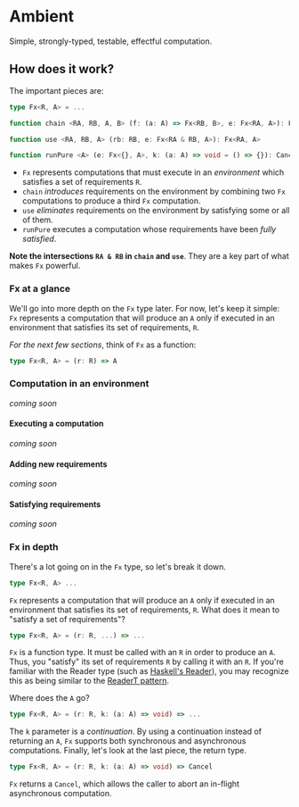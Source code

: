 # Ambient

Simple, strongly-typed, testable, effectful computation.

## How does it work?

The important pieces are:

```typescript
type Fx<R, A> = ...

function chain <RA, RB, A, B> (f: (a: A) => Fx<RB, B>, e: Fx<RA, A>): Fx<RA & RB, B>

function use <RA, RB, A> (rb: RB, e: Fx<RA & RB, A>): Fx<RA, A>

function runPure <A> (e: Fx<{}, A>, k: (a: A) => void = () => {}): Cancel
```

- `Fx` represents computations that must execute in an _environment_ which satisfies a set of requirements `R`.
- `chain` _introduces_ requirements on the environment by combining two `Fx` computations to produce a third `Fx` computation.
- `use` _eliminates_ requirements on the environment by satisfying some or all of them.
- `runPure` executes a computation whose requirements have been _fully satisfied_.

**Note the intersections `RA & RB` in `chain` and `use`**.  They are a key part of what makes `Fx` powerful.

### Fx at a glance

We'll go into more depth on the `Fx` type later.  For now, let's keep it simple: `Fx` represents a computation that will produce an `A` only if executed in an environment that satisfies its set of requirements, `R`.

_For the next few sections_, think of `Fx` as a function:

```typescript
type Fx<R, A> = (r: R) => A
```

### Computation in an environment

_coming soon_

#### Executing a computation

_coming soon_

#### Adding new requirements

_coming soon_

#### Satisfying requirements

_coming soon_

### Fx in depth

There's a lot going on in the `Fx` type, so let's break it down.

```typescript
type Fx<R, A> ...
```

`Fx` represents a computation that will produce an `A` only if executed in an environment that satisfies its set of requirements, `R`.  What does it mean to "satisfy a set of requirements"?

```typescript
type Fx<R, A> = (r: R, ...) => ...
```

`Fx` is a function type.  It must be called with an `R` in order to produce an `A`.  Thus, you "satisfy" its set of requirements `R` by calling it with an `R`.  If you're familiar with the Reader type (such as [Haskell's Reader](http://hackage.haskell.org/package/mtl-2.2.2/docs/Control-Monad-Reader.html)), you may recognize this as being similar to the [ReaderT pattern](https://www.fpcomplete.com/blog/2017/06/readert-design-pattern).

Where does the `A` go?

```typescript
type Fx<R, A> = (r: R, k: (a: A) => void) => ...
```

The `k` parameter is a _continuation_.  By using a continuation instead of returning an `A`, `Fx` supports both synchronous and asynchronous computations.  Finally, let's look at the last piece, the return type.

```typescript
type Fx<R, A> = (r: R, k: (a: A) => void) => Cancel
```

`Fx` returns a `Cancel`, which allows the caller to abort an in-flight asynchronous computation.
